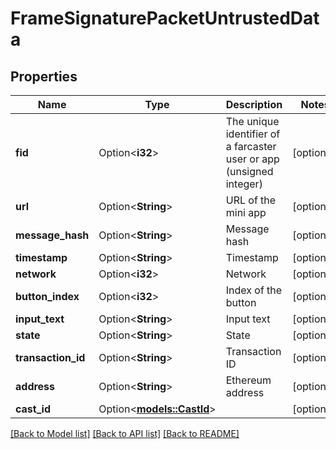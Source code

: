 # FrameSignaturePacketUntrustedData

## Properties

Name | Type | Description | Notes
------------ | ------------- | ------------- | -------------
**fid** | Option<**i32**> | The unique identifier of a farcaster user or app (unsigned integer) | [optional]
**url** | Option<**String**> | URL of the mini app | [optional]
**message_hash** | Option<**String**> | Message hash | [optional]
**timestamp** | Option<**String**> | Timestamp | [optional]
**network** | Option<**i32**> | Network | [optional]
**button_index** | Option<**i32**> | Index of the button | [optional]
**input_text** | Option<**String**> | Input text | [optional]
**state** | Option<**String**> | State | [optional]
**transaction_id** | Option<**String**> | Transaction ID | [optional]
**address** | Option<**String**> | Ethereum address | [optional]
**cast_id** | Option<[**models::CastId**](CastId.md)> |  | [optional]

[[Back to Model list]](../README.md#documentation-for-models) [[Back to API list]](../README.md#documentation-for-api-endpoints) [[Back to README]](../README.md)


